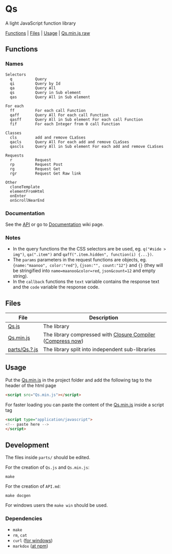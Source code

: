 # Qs

A light JavaScript function library

[Functions](#functions) | [Files](#files) | [Usage](#usage) | [Qs.min.js raw](https://raw.githubusercontent.com/MaanooAk/Qs/master/Qs.min.js)

## Functions

### Names

```
Selectors
  q          Query
  qi         Query by Id
  qa         Query All
  qs         Query in Sub element
  qas        Query All in Sub element

For each 
  ff         For each call Function
  qaff       Query All For each call Function
  qasff      Query All in Sub element For each call Function
  fif        For each Integer from 0 call Function

Classes 
  cls        add and remove CLaSses
  qacls      Query All For each add and remove CLaSses
  qascls     Query All in Sub element For each add and remove CLaSses

Requests 
  r          Request 
  rp         Request Post
  rg         Request Get
  rgr        Request Get Raw link

Other
  cloneTemplate
  elementFromHtml
  onEnter
  onScrollNearEnd
 ```

### Documentation

See the [API](/API.md) or go to [Documentation](https://github.com/MaanooAk/Qs/wiki/Documentation) wiki page.

### Notes

* In the query functions the the CSS selectors are be used, eg. `q("#side > img")`, `qa(".item")` and `qaff(".item.hidden", function(i) {...})`.
* The `params` parameters in the request functions are objects, eg. `{name:"maanoo", color:"red"}`, `{json:"", count:"12"}` and `{}` (they will be stringified into `name=maanoo&color=red`, `json&count=12` and empty string). 
* In the `callback` functions the `text` variable contains the response text and the `code` variable the response code.

## Files

File | Description
---- | ----
[Qs.js](/Qs.js) | The library
[Qs.min.js](/Qs.min.js) | The library compressed with [Closure Compiler](https://closure-compiler.appspot.com/) ([Compress now](https://closure-compiler.appspot.com/home#code%3D%252F%252F%2520%253D%253DClosureCompiler%253D%253D%250A%252F%252F%2520%2540compilation_level%2520SIMPLE_OPTIMIZATIONS%250A%252F%252F%2520%2540output_file_name%2520default.js%250A%252F%252F%2520%2540code_url%2520https%253A%252F%252Fraw.githubusercontent.com%252FMaanooAk%252FQs%252Fmaster%252FQs.js%250A%252F%252F%2520%253D%253D%252FClosureCompiler%253D%253D%250A%250A))
[parts/Qs.?.js](/parts) | The library split into independent sub-libraries 


## Usage

Put the [Qs.min.js](/Qs.min.js) in the project folder and add the following tag to the header of the html page

```HTML
<script src="Qs.min.js"></script>
```

For faster loading you can paste the content of the [Qs.min.js](/Qs.min.js) inside a script tag

```HTML
<script type="application/javascript">
<!-- paste here -->
</script>
```

## Development

The files inside `parts/` should be edited.

For the creation of `Qs.js` and `Qs.min.js`:
```
make
```

For the creation of `API.md`:
```
make docgen
```

For windows users the `make win` should be used.

### Dependencies

- `make`
- `rm`, `cat`
- `curl` ([for windows](https://curl.haxx.se/download.html))
- `markdox` ([at npm](https://www.npmjs.com/package/markdox))
